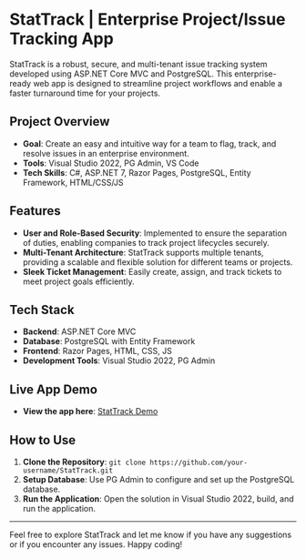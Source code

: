 # StatTrack | Enterprise Project/Issue Tracking App

StatTrack is a robust, secure, and multi-tenant issue tracking system developed using ASP.NET Core MVC and PostgreSQL. This enterprise-ready web app is designed to streamline project workflows and enable a faster turnaround time for your projects.

## Project Overview

- **Goal**: Create an easy and intuitive way for a team to flag, track, and resolve issues in an enterprise environment.
- **Tools**: Visual Studio 2022, PG Admin, VS Code
- **Tech Skills**: C#, ASP.NET 7, Razor Pages, PostgreSQL, Entity Framework, HTML/CSS/JS

## Features

- **User and Role-Based Security**: Implemented to ensure the separation of duties, enabling companies to track project lifecycles securely.
- **Multi-Tenant Architecture**: StatTrack supports multiple tenants, providing a scalable and flexible solution for different teams or projects.
- **Sleek Ticket Management**: Easily create, assign, and track tickets to meet project goals efficiently.

## Tech Stack

- **Backend**: ASP.NET Core MVC
- **Database**: PostgreSQL with Entity Framework
- **Frontend**: Razor Pages, HTML, CSS, JS
- **Development Tools**: Visual Studio 2022, PG Admin

## Live App Demo

- **View the app here**: [StatTrack Demo](https://stattrack-production.up.railway.app/)

## How to Use

1. **Clone the Repository**: `git clone https://github.com/your-username/StatTrack.git`
2. **Setup Database**: Use PG Admin to configure and set up the PostgreSQL database.
3. **Run the Application**: Open the solution in Visual Studio 2022, build, and run the application.

<!--## Contributing

If you'd like to contribute to StatTrack, follow these steps:

1. Fork the repository.
2. Create a new branch for your feature: `git checkout -b feature-new-feature`
3. Commit your changes: `git commit -m 'Add a new feature'`
4. Push to the branch: `git push origin feature-new-feature`
5. Submit a pull request.

## License

This project is licensed under the [MIT License](LICENSE).-->

---

Feel free to explore StatTrack and let me know if you have any suggestions or if you encounter any issues. Happy coding!
